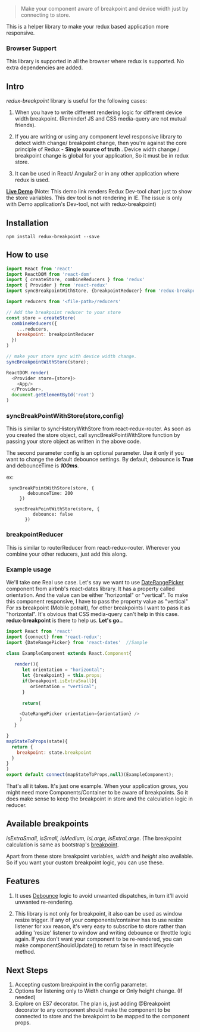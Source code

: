> Make your component aware of breakpoint and device width just by connecting to store.

This is a helper library to make your redux based application more responsive. 

### Browser Support
This library is supported in all the browser where redux is supported. No extra dependencies are added.


## Intro

   _redux-breakpoint_  library is useful for the following cases:




1) When you have to write different rendering logic for different device width breakpoint. (Reminder! JS and CSS media-query are not mutual friends). 

2) If you are writing or using any component level responsive library to detect width change/ breakpoint change, then you're against the core principle of Redux - **Single source of truth** .  Device width change / breakpoint change is global for your application, So it must be in redux store.

3) It can be used in React/ Angular2 or in any other application where redux is used.

**[Live Demo](https://bala94.github.io/)**  (Note: This demo link renders Redux Dev-tool chart just to show the store variables. This dev tool is not rendering in IE. The issue is only with Demo application's Dev-tool, not with redux-breakpoint) 


## Installation

`npm install redux-breakpoint --save`

## How to use

```js
import React from 'react'
import ReactDOM from 'react-dom'
import { createStore, combineReducers } from 'redux'
import { Provider } from 'react-redux'
import syncBreakpointWithStore, {breakpointReducer} from 'redux-breakpoint'

import reducers from '<file-path>/reducers'

// Add the breakpoint reducer to your store
const store = createStore(
  combineReducers({
    ...reducers,
    breakpoint: breakpointReducer
  })
)

// make your store sync with device width change.
syncBreakpointWithStore(store);

ReactDOM.render(
  <Provider store={store}>
    <App/>
  </Provider>,
  document.getElementById('root')
)
```

 


###  syncBreakPointWithStore(store,config) 
  This is similar to syncHistoryWithStore from react-redux-router.
  As soon as you created the store object, call syncBreakPointWithStore function by passing your store object as written in the above code.

  The second parameter config is an optional parameter. Use it only if you want to change the default debounce settings.
  By default, debounce is **_True_** and debounceTime is _**100ms**_. 

  ex:  
  ```
   syncBreakPointWithStore(store, {
          debounceTime: 200
       })
  ```

```
   syncBreakPointWithStore(store, {
          debounce: false
       })
```  

### breakpointReducer
  This is similar to routerReducer from react-redux-router. Wherever you combine your other reducers, just add this along. 


### Example usage
  We'll take one Real use case. Let's say we want to use [DateRangePicker](https://github.com/airbnb/react-dates) component from airbnb's react-dates library.
  It has a property called orientation. And the value can be either "horizontal" or "vertical". To make this component responsive, I have to pass the property value as "vertical" For xs breakpoint (Mobile potrait), for other breakpoints I want to pass it as "horizontal". It's obvious that CSS media-query can't help in this case. **redux-breakpoint** is there to help us.  **Let's go..**
  

```js
import React from 'react'
import {connect} from 'react-redux';
import {DateRangePicker} from 'react-dates'  //Sample

class ExampleComponent extends React.Component{
  
   render(){
      let orientation = "horizontal";
      let {breakpoint} = this.props;
      if(breakpoint.isExtraSmall){
         orientation = "vertical";
      } 
       
      return(

     <DateRangePicker orientation={orientation} /> 
     )
   }

}
mapStateToProps(state){ 
  return {
    breakpoint: state.breakpoint
  }
}
)
export default connect(mapStateToProps,null)(ExampleComponent);
```

That's all it takes. It's just one example. When your application grows, you might need more Components/Container to be aware of breakpoints. So it does make sense to keep the breakpoint in store and the calculation logic in reducer.

## Available breakpoints
   _isExtraSmall, isSmall, isMedium, isLarge, isExtraLarge_. (The breakpoint calculation is same as bootstrap's [breakpoint](https://v4-alpha.getbootstrap.com/layout/overview/).

   Apart from these store breakpoint variables,  _width_  and _height_ also available. So if you want your custom breakpoint logic, you can use these. 


## Features
1. It uses [Debounce](https://medium.com/@_jh3y/throttling-and-debouncing-in-javascript-b01cad5c8edf) logic to avoid unwanted dispatches, in turn it'll avoid unwanted re-rendering.

2. This library is not only for breakpoint, it also can be used as window resize trigger. If any of your components/container has to use resize listener for xxx reason, it's very easy to subscribe to store rather than adding 'resize' listener to window and writing debounce or throttle logic again.  If you don't want your component to be re-rendered, you can make componentShouldUpdate() to return false in react lifecycle method. 

## Next Steps

1. Accepting custom breakpoint in the config parameter.
2. Options for listening only to Width change or Only height change. (If needed)
3. Explore on ES7 decorator.  The plan is, just adding @Breakpoint decorator to any component should make the component to be connected to store and the breakpoint to be mapped to the component props. 


